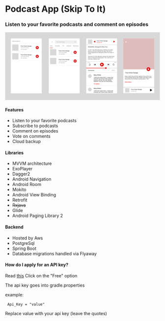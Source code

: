 # Podcast App (Skip To It)
### Listen to your favorite podcasts and comment on episodes

![Feature Image](https://github.com/atmko/PodcastApp/blob/master/images/feature_image.png)

#### Features
* Listen to your favorite podcasts
* Subscribe to podcasts
* Comment on episodes
* Vote on comments
* Cloud backup

#### Libraries
* MVVM architecture
* ExoPlayer
* Dagger2
* Android Navigation
* Android Room
* Mokito
* Android View Binding
* Retrofit
* ~~Rxjava~~
* Glide
* Android Paging Library 2

#### Backend
* Hosted by Aws
* PostgreSql
* Spring Boot
* Database migrations handled via Flyaway

#### How do I apply for an API key?
Read [this](https://www.listennotes.com/api/pricing/) Click on the "Free" option

The api key goes into gradle.properties

example:

     Api_Key = "value"

Replace value with your api key (leave the quotes)
